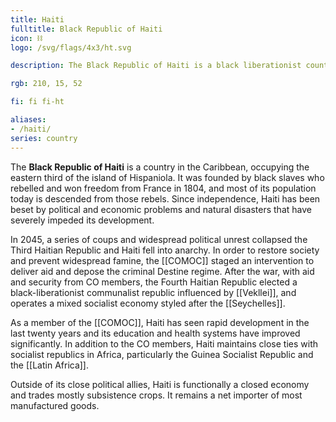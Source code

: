 ```yaml
---
title: Haiti
fulltitle: Black Republic of Haiti
icon: ⛓️
logo: /svg/flags/4x3/ht.svg

description: The Black Republic of Haiti is a black liberationist country on the island of Hispaniola in the Caribbean.

rgb: 210, 15, 52

fi: fi fi-ht

aliases:
- /haiti/
series: country
---
```


The **<span class="fi fi-ht"></span> Black Republic of Haiti** is a country in the Caribbean, occupying the eastern third of the island of Hispaniola. It was founded by black slaves who rebelled and won freedom from France in 1804, and most of its population today is descended from those rebels. Since independence, Haiti has been beset by political and economic problems and natural disasters that have severely impeded its development.

In 2045, a series of coups and widespread political unrest collapsed the Third Haitian Republic and Haiti fell into anarchy. In order to restore society and prevent widespread famine, the [[COMOC]] staged an intervention to deliver aid and depose the criminal Destine regime. After the war, with aid and security from CO members, the Fourth Haitian Republic elected a black-liberationist communalist republic influenced by [[Vekllei]], and operates a mixed socialist economy styled after the [[Seychelles]].

As a member of the [[COMOC]], Haiti has seen rapid development in the last twenty years and its education and health systems have improved significantly. In addition to the CO members, Haiti maintains close ties with socialist republics in Africa, particularly the Guinea Socialist Republic and the [[Latin Africa]].

Outside of its close political allies, Haiti is functionally a closed economy and trades mostly subsistence crops. It remains a net importer of most manufactured goods.

